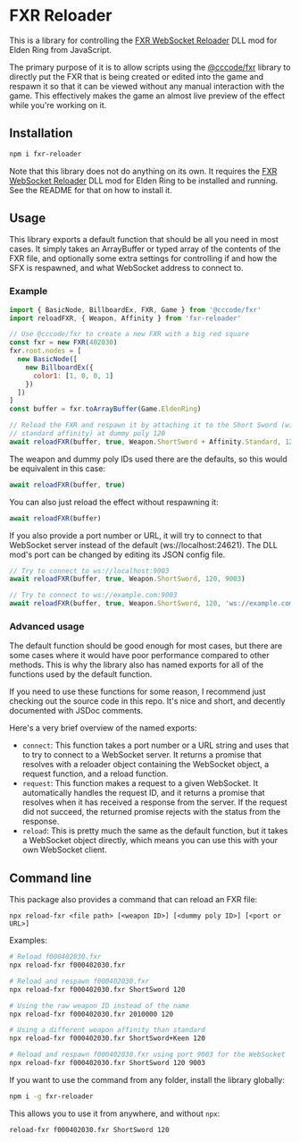 # FXR Reloader
This is a library for controlling the [FXR WebSocket Reloader](https://github.com/EvenTorset/fxr-ws-reloader) DLL mod for Elden Ring from JavaScript.

The primary purpose of it is to allow scripts using the [@cccode/fxr](https://www.npmjs.com/package/@cccode/fxr) library to directly put the FXR that is being created or edited into the game and respawn it so that it can be viewed without any manual interaction with the game. This effectively makes the game an almost live preview of the effect while you're working on it.

## Installation
```bash
npm i fxr-reloader
```

Note that this library does not do anything on its own. It requires the [FXR WebSocket Reloader](https://github.com/EvenTorset/fxr-ws-reloader) DLL mod for Elden Ring to be installed and running. See the README for that on how to install it.

## Usage
This library exports a default function that should be all you need in most cases. It simply takes an ArrayBuffer or typed array of the contents of the FXR file, and optionally some extra settings for controlling if and how the SFX is respawned, and what WebSocket address to connect to.

### Example
```js
import { BasicNode, BillboardEx, FXR, Game } from '@cccode/fxr'
import reloadFXR, { Weapon, Affinity } from 'fxr-reloader'

// Use @cccode/fxr to create a new FXR with a big red square
const fxr = new FXR(402030)
fxr.root.nodes = [
  new BasicNode([
    new BillboardEx({
      color1: [1, 0, 0, 1]
    })
  ])
]
const buffer = fxr.toArrayBuffer(Game.EldenRing)

// Reload the FXR and respawn it by attaching it to the Short Sword (with
// standard affinity) at dummy poly 120
await reloadFXR(buffer, true, Weapon.ShortSword + Affinity.Standard, 120)
```
The weapon and dummy poly IDs used there are the defaults, so this would be equivalent in this case:
```js
await reloadFXR(buffer, true)
```
You can also just reload the effect without respawning it:
```js
await reloadFXR(buffer)
```
If you also provide a port number or URL, it will try to connect to that WebSocket server instead of the default (ws://localhost:24621). The DLL mod's port can be changed by editing its JSON config file.
```js
// Try to connect to ws://localhost:9003
await reloadFXR(buffer, true, Weapon.ShortSword, 120, 9003)

// Try to connect to ws://example.com:9003
await reloadFXR(buffer, true, Weapon.ShortSword, 120, 'ws://example.com:9003')
```

### Advanced usage
The default function should be good enough for most cases, but there are some cases where it would have poor performance compared to other methods. This is why the library also has named exports for all of the functions used by the default function.

If you need to use these functions for some reason, I recommend just checking out the source code in this repo. It's nice and short, and decently documented with JSDoc comments.

Here's a very brief overview of the named exports:
- `connect`: This function takes a port number or a URL string and uses that to try to connect to a WebSocket server. It returns a promise that resolves with a reloader object containing the WebSocket object, a request function, and a reload function.
- `request`: This function makes a request to a given WebSocket. It automatically handles the request ID, and it returns a promise that resolves when it has received a response from the server. If the request did not succeed, the returned promise rejects with the status from the response.
- `reload`: This is pretty much the same as the default function, but it takes a WebSocket object directly, which means you can use this with your own WebSocket client.

## Command line
This package also provides a command that can reload an FXR file:
```
npx reload-fxr <file path> [<weapon ID>] [<dummy poly ID>] [<port or URL>]
```
Examples:
```bash
# Reload f000402030.fxr
npx reload-fxr f000402030.fxr

# Reload and respawn f000402030.fxr
npx reload-fxr f000402030.fxr ShortSword 120

# Using the raw weapon ID instead of the name
npx reload-fxr f000402030.fxr 2010000 120

# Using a different weapon affinity than standard
npx reload-fxr f000402030.fxr ShortSword+Keen 120

# Reload and respawn f000402030.fxr using port 9003 for the WebSocket
npx reload-fxr f000402030.fxr ShortSword 120 9003
```
If you want to use the command from any folder, install the library globally:
```bash
npm i -g fxr-reloader
```
This allows you to use it from anywhere, and without `npx`:
```bash
reload-fxr f000402030.fxr ShortSword 120
```
